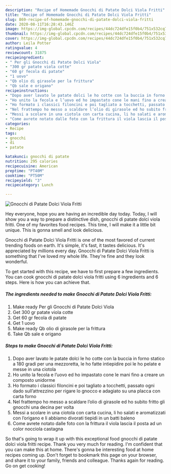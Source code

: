 ```yaml
---
description: "Recipe of Homemade Gnocchi di Patate Dolci Viola Fritti"
title: "Recipe of Homemade Gnocchi di Patate Dolci Viola Fritti"
slug: 869-recipe-of-homemade-gnocchi-di-patate-dolci-viola-fritti
date: 2020-08-11T16:28:43.146Z
image: https://img-global.cpcdn.com/recipes/44dc724dfe15f0b4/751x532cq70/gnocchi-di-patate-dolci-viola-fritti-recipe-main-photo.jpg
thumbnail: https://img-global.cpcdn.com/recipes/44dc724dfe15f0b4/751x532cq70/gnocchi-di-patate-dolci-viola-fritti-recipe-main-photo.jpg
cover: https://img-global.cpcdn.com/recipes/44dc724dfe15f0b4/751x532cq70/gnocchi-di-patate-dolci-viola-fritti-recipe-main-photo.jpg
author: Leila Potter
ratingvalue: 4
reviewcount: 31875
recipeingredient:
- " Per gli Gnocchi di Patate Dolci Viola"
- "300 gr patate viola cotte"
- "60 gr fecola di patate"
- "1 uovo"
- "Qb olio di girasole per la frittura"
- "Qb sale e origano"
recipeinstructions:
- "Dopo aver lavato le patate dolci le ho cotte con la buccia in forno statico a 180 gradi per una mezzoretta, le ho fatte intiepidire poi le ho pelate e messe in una ciotola"
- "Ho unito la fecola e l’uovo ed ho impastato cone le mani fino a creare un composto unidorme"
- "Ho formato i classici filoncini e poi tagliato a tocchetti, passato ogni dado sull’attrezzino per rigare lo gnocco e adagiato su una placca con carta forno"
- "Nel frattempo ho messo a scaldare l’olio di girasole ed ho subito fritto gli gnocchi una decina per volta"
- "Messi a scolare in una ciotola con carta cucina, li ho salati e aromatizzati con l’origano e li abbiamo divorati tiepidi in un batti baleno"
- "Come avrete notato dalle foto con la frittura il viola lascia il posta ad un color nocciola castagna"
categories:
- Recipe
tags:
- gnocchi
- di
- patate

katakunci: gnocchi di patate 
nutrition: 295 calories
recipecuisine: American
preptime: "PT40M"
cooktime: "PT50M"
recipeyield: "3"
recipecategory: Lunch

---
```



![Gnocchi di Patate Dolci Viola Fritti](https://img-global.cpcdn.com/recipes/44dc724dfe15f0b4/751x532cq70/gnocchi-di-patate-dolci-viola-fritti-recipe-main-photo.jpg)

Hey everyone, hope you are having an incredible day today. Today, I will show you a way to prepare a distinctive dish, gnocchi di patate dolci viola fritti. One of my favorites food recipes. This time, I will make it a little bit unique. This is gonna smell and look delicious.



Gnocchi di Patate Dolci Viola Fritti is one of the most favored of current trending foods on earth. It's simple, it's fast, it tastes delicious. It's appreciated by millions every day. Gnocchi di Patate Dolci Viola Fritti is something that I've loved my whole life. They're fine and they look wonderful.


To get started with this recipe, we have to first prepare a few ingredients. You can cook gnocchi di patate dolci viola fritti using 6 ingredients and 6 steps. Here is how you can achieve that.

<!--inarticleads1-->

##### The ingredients needed to make Gnocchi di Patate Dolci Viola Fritti:

1. Make ready  Per gli Gnocchi di Patate Dolci Viola
1. Get 300 gr patate viola cotte
1. Get 60 gr fecola di patate
1. Get 1 uovo
1. Make ready Qb olio di girasole per la frittura
1. Take Qb sale e origano




<!--inarticleads2-->

##### Steps to make Gnocchi di Patate Dolci Viola Fritti:

1. Dopo aver lavato le patate dolci le ho cotte con la buccia in forno statico a 180 gradi per una mezzoretta, le ho fatte intiepidire poi le ho pelate e messe in una ciotola
1. Ho unito la fecola e l’uovo ed ho impastato cone le mani fino a creare un composto unidorme
1. Ho formato i classici filoncini e poi tagliato a tocchetti, passato ogni dado sull’attrezzino per rigare lo gnocco e adagiato su una placca con carta forno
1. Nel frattempo ho messo a scaldare l’olio di girasole ed ho subito fritto gli gnocchi una decina per volta
1. Messi a scolare in una ciotola con carta cucina, li ho salati e aromatizzati con l’origano e li abbiamo divorati tiepidi in un batti baleno
1. Come avrete notato dalle foto con la frittura il viola lascia il posta ad un color nocciola castagna




So that's going to wrap it up with this exceptional food gnocchi di patate dolci viola fritti recipe. Thank you very much for reading. I'm confident that you can make this at home. There's gonna be interesting food at home recipes coming up. Don't forget to bookmark this page on your browser, and share it to your family, friends and colleague. Thanks again for reading. Go on get cooking!
